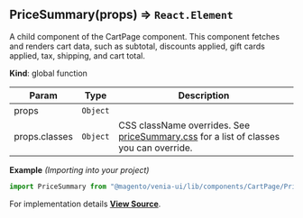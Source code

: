 <a name="PriceSummary"></a>

## PriceSummary(props) ⇒ `React.Element`

A child component of the CartPage component.
This component fetches and renders cart data, such as subtotal, discounts applied,
gift cards applied, tax, shipping, and cart total.

**Kind**: global function

| Param         | Type     | Description                                                                                                                                                                                                         |
| ------------- | -------- | ------------------------------------------------------------------------------------------------------------------------------------------------------------------------------------------------------------------- |
| props         | `Object` |                                                                                                                                                                                                                     |
| props.classes | `Object` | CSS className overrides. See [priceSummary.css](https://github.com/magento/pwa-studio/blob/develop/packages/venia-ui/lib/components/CartPage/PriceSummary/priceSummary.css) for a list of classes you can override. |

**Example** _(Importing into your project)_

```js
import PriceSummary from "@magento/venia-ui/lib/components/CartPage/PriceSummary";
```

For implementation details [**View Source**](https://github.com/magento/pwa-studio/blob/develop/packages/venia-ui/lib/components/CartPage/PriceSummary/priceSummary.js).
